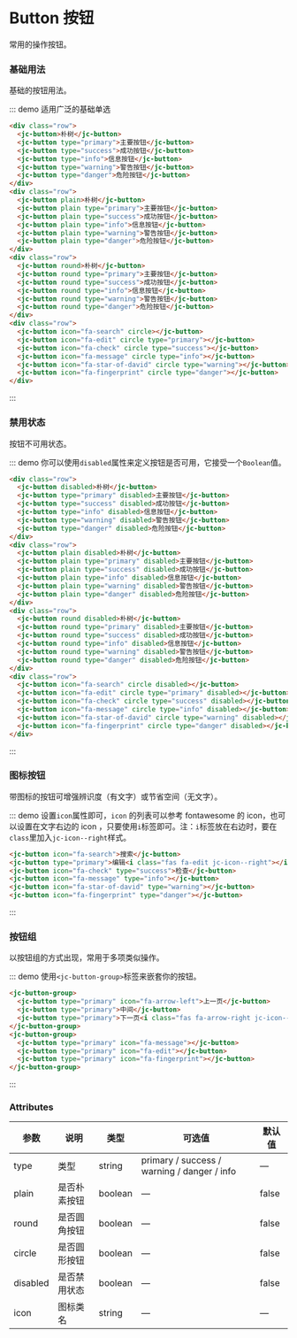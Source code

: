 # Button 按钮

常用的操作按钮。

### 基础用法

基础的按钮用法。

::: demo 适用广泛的基础单选
```html
<div class="row">
  <jc-button>朴树</jc-button>
  <jc-button type="primary">主要按钮</jc-button>
  <jc-button type="success">成功按钮</jc-button>
  <jc-button type="info">信息按钮</jc-button>
  <jc-button type="warning">警告按钮</jc-button>
  <jc-button type="danger">危险按钮</jc-button>
</div>
<div class="row">
  <jc-button plain>朴树</jc-button>
  <jc-button plain type="primary">主要按钮</jc-button>
  <jc-button plain type="success">成功按钮</jc-button>
  <jc-button plain type="info">信息按钮</jc-button>
  <jc-button plain type="warning">警告按钮</jc-button>
  <jc-button plain type="danger">危险按钮</jc-button>
</div>
<div class="row">
  <jc-button round>朴树</jc-button>
  <jc-button round type="primary">主要按钮</jc-button>
  <jc-button round type="success">成功按钮</jc-button>
  <jc-button round type="info">信息按钮</jc-button>
  <jc-button round type="warning">警告按钮</jc-button>
  <jc-button round type="danger">危险按钮</jc-button>
</div>
<div class="row">
  <jc-button icon="fa-search" circle></jc-button>
  <jc-button icon="fa-edit" circle type="primary"></jc-button>
  <jc-button icon="fa-check" circle type="success"></jc-button>
  <jc-button icon="fa-message" circle type="info"></jc-button>
  <jc-button icon="fa-star-of-david" circle type="warning"></jc-button>
  <jc-button icon="fa-fingerprint" circle type="danger"></jc-button>
</div>
```
:::


### 禁用状态

按钮不可用状态。

::: demo 你可以使用`disabled`属性来定义按钮是否可用，它接受一个`Boolean`值。
```html
<div class="row">
  <jc-button disabled>朴树</jc-button>
  <jc-button type="primary" disabled>主要按钮</jc-button>
  <jc-button type="success" disabled>成功按钮</jc-button>
  <jc-button type="info" disabled>信息按钮</jc-button>
  <jc-button type="warning" disabled>警告按钮</jc-button>
  <jc-button type="danger" disabled>危险按钮</jc-button>
</div>
<div class="row">
  <jc-button plain disabled>朴树</jc-button>
  <jc-button plain type="primary" disabled>主要按钮</jc-button>
  <jc-button plain type="success" disabled>成功按钮</jc-button>
  <jc-button plain type="info" disabled>信息按钮</jc-button>
  <jc-button plain type="warning" disabled>警告按钮</jc-button>
  <jc-button plain type="danger" disabled>危险按钮</jc-button>
</div>
<div class="row">
  <jc-button round disabled>朴树</jc-button>
  <jc-button round type="primary" disabled>主要按钮</jc-button>
  <jc-button round type="success" disabled>成功按钮</jc-button>
  <jc-button round type="info" disabled>信息按钮</jc-button>
  <jc-button round type="warning" disabled>警告按钮</jc-button>
  <jc-button round type="danger" disabled>危险按钮</jc-button>
</div>
<div class="row">
  <jc-button icon="fa-search" circle disabled></jc-button>
  <jc-button icon="fa-edit" circle type="primary" disabled></jc-button>
  <jc-button icon="fa-check" circle type="success" disabled></jc-button>
  <jc-button icon="fa-message" circle type="info" disabled></jc-button>
  <jc-button icon="fa-star-of-david" circle type="warning" disabled></jc-button>
  <jc-button icon="fa-fingerprint" circle type="danger" disabled></jc-button>
</div>
```
:::


### 图标按钮

带图标的按钮可增强辨识度（有文字）或节省空间（无文字）。

::: demo 设置`icon`属性即可，`icon` 的列表可以参考 fontawesome 的 icon，也可以设置在文字右边的 icon ，只要使用`i`标签即可。注：`i`标签放在右边时，要在`class`里加入`jc-icon--right`样式。
```html
<jc-button icon="fa-search">搜索</jc-button>
<jc-button type="primary">编辑<i class="fas fa-edit jc-icon--right"></i></jc-button>
<jc-button icon="fa-check" type="success">检查</jc-button>
<jc-button icon="fa-message" type="info"></jc-button>
<jc-button icon="fa-star-of-david" type="warning"></jc-button>
<jc-button icon="fa-fingerprint" type="danger"></jc-button>
```
:::



### 按钮组

以按钮组的方式出现，常用于多项类似操作。

::: demo 使用`<jc-button-group>`标签来嵌套你的按钮。

```html
<jc-button-group>
  <jc-button type="primary" icon="fa-arrow-left">上一页</jc-button>
  <jc-button type="primary">中间</jc-button>
  <jc-button type="primary">下一页<i class="fas fa-arrow-right jc-icon--right"></i></jc-button>
</jc-button-group>
<jc-button-group>
  <jc-button type="primary" icon="fa-message"></jc-button>
  <jc-button type="primary" icon="fa-edit"></jc-button>
  <jc-button type="primary" icon="fa-fingerprint"></jc-button>
</jc-button-group>
```

:::



### Attributes

| 参数     | 说明         | 类型    | 可选值                                      | 默认值 |
| -------- | ------------ | ------- | ------------------------------------------- | ------ |
| type     | 类型         | string  | primary / success / warning / danger / info | —      |
| plain    | 是否朴素按钮 | boolean | —                                           | false  |
| round    | 是否圆角按钮 | boolean | —                                           | false  |
| circle   | 是否圆形按钮 | boolean | —                                           | false  |
| disabled | 是否禁用状态 | boolean | —                                           | false  |
| icon     | 图标类名     | string  | —                                           | —      |
